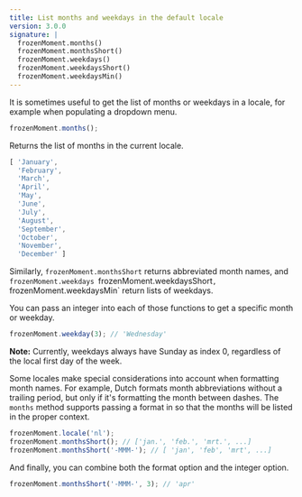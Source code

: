 ```yaml
---
title: List months and weekdays in the default locale
version: 3.0.0
signature: |
  frozenMoment.months()
  frozenMoment.monthsShort()
  frozenMoment.weekdays()
  frozenMoment.weekdaysShort()
  frozenMoment.weekdaysMin()
---
```



It is sometimes useful to get the list of months or weekdays in a locale, for example when populating a dropdown menu.

```javascript
frozenMoment.months();
```

Returns the list of months in the current locale.

```javascript
[ 'January',
  'February',
  'March',
  'April',
  'May',
  'June',
  'July',
  'August',
  'September',
  'October',
  'November',
  'December' ]
```

Similarly, `frozenMoment.monthsShort` returns abbreviated month names, and `frozenMoment.weekdays `frozenMoment.weekdaysShort`, `frozenMoment.weekdaysMin` return lists of weekdays.

You can pass an integer into each of those functions to get a specific month or weekday.

```javascript
frozenMoment.weekday(3); // 'Wednesday'
```

**Note:** Currently, weekdays always have Sunday as index 0, regardless of the local first day of the week.

Some locales make special considerations into account when formatting month names. For example, Dutch formats month abbreviations without a trailing period, but only if it's formatting the month between dashes. The `months` method supports passing a format in so that the months will be listed in the proper context.

```javascript
frozenMoment.locale('nl');
frozenMoment.monthsShort(); // ['jan.', 'feb.', 'mrt.', ...]
frozenMoment.monthsShort('-MMM-'); // [ 'jan', 'feb', 'mrt', ...]
```

And finally, you can combine both the format option and the integer option.

```javascript
frozenMoment.monthsShort('-MMM-', 3); // 'apr'
```
